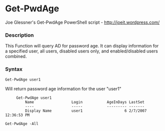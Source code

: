 Get-PwdAge
==========

Joe Glessner's Get-PwdAge PowerShell script - http://joeit.wordpress.com/

### Description
This Function will query AD for password age. It can display information for a specified user, all users, disabled users only, and enabled/disabled users combined.

### Syntax

```Get-PwdAge user1```

Will return password age information for the user "user1"

         Get-PwdAge user1
             Name                 Login           AgeInDays LastSet                 
             ----                 -----           --------- -------                 
             Display Name         user1                   6 2/7/2007 12:36:53 PM

```Get-PwdAge -All```
